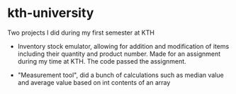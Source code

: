 # kth-university
Two projects I did during my first semester at KTH


* Inventory stock emulator, allowing for addition and modification of items including their quantity and product number. 
Made for an assignment during my time at KTH. The code passed the assignment.

* "Measurement tool", did a bunch of calculations such as median value and average value based on int contents of an array
